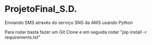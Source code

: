 # ProjetoFinal_S.D.
Enviando SMS através do serviço SNS da AWS usando Python


Para rodar basta fazer um Git Clone e em seguida rodar "pip install -r requirements.txt"
